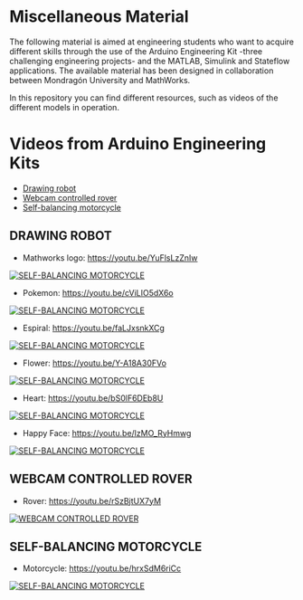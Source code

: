 # Miscellaneous Material

The following material is aimed at engineering students who want to acquire
different skills through the use of the Arduino Engineering Kit -three
challenging engineering projects- and the MATLAB, Simulink and Stateflow
applications. The available material has been designed in collaboration between
Mondragón University and MathWorks.

In this repository you can find different resources, such as videos of the 
different models in operation.


# Videos from Arduino Engineering Kits
  - [Drawing robot](#drawing-robot)
  - [Webcam controlled rover](#webcam-controlled-rover)
  - [Self-balancing motorcycle](#self-balancing-motorcycle)

## **DRAWING ROBOT**
- Mathworks logo: https://youtu.be/YuFlsLzZnIw

[![SELF-BALANCING MOTORCYCLE](https://github.com/MU-MATHWORKS/ARDUINO-ENGINEERING-KIT/blob/main/MiscellaneousMaterial/img/mathworks.JPG)](https://youtu.be/YuFlsLzZnIw)
- Pokemon: https://youtu.be/cViLIO5dX6o

[![SELF-BALANCING MOTORCYCLE](https://github.com/MU-MATHWORKS/ARDUINO-ENGINEERING-KIT/blob/main/MiscellaneousMaterial/img/pokemon.JPG)](https://youtu.be/cViLIO5dX6o)
- Espiral: https://youtu.be/faLJxsnkXCg

[![SELF-BALANCING MOTORCYCLE](https://github.com/MU-MATHWORKS/ARDUINO-ENGINEERING-KIT/blob/main/MiscellaneousMaterial/img/espiral.JPG)](https://youtu.be/faLJxsnkXCg)
- Flower: https://youtu.be/Y-A18A30FVo

[![SELF-BALANCING MOTORCYCLE](https://github.com/MU-MATHWORKS/ARDUINO-ENGINEERING-KIT/blob/main/MiscellaneousMaterial/img/flower.JPG)](https://youtu.be/Y-A18A30FVo)
- Heart: https://youtu.be/bS0lF6DEb8U

[![SELF-BALANCING MOTORCYCLE](https://github.com/MU-MATHWORKS/ARDUINO-ENGINEERING-KIT/blob/main/MiscellaneousMaterial/img/heart.JPG)](https://youtu.be/bS0lF6DEb8U)
- Happy Face: https://youtu.be/lzMO_RyHmwg

[![SELF-BALANCING MOTORCYCLE](https://github.com/MU-MATHWORKS/ARDUINO-ENGINEERING-KIT/blob/main/MiscellaneousMaterial/img/happyFace.JPG)](https://youtu.be/lzMO_RyHmwg)

## **WEBCAM CONTROLLED ROVER**
- Rover: https://youtu.be/rSzBjtUX7yM

[![WEBCAM CONTROLLED ROVER](https://github.com/MU-MATHWORKS/ARDUINO-ENGINEERING-KIT/blob/main/MiscellaneousMaterial/img/rover.JPG)](https://youtu.be/rSzBjtUX7yM)

## **SELF-BALANCING MOTORCYCLE**
- Motorcycle: https://youtu.be/hrxSdM6riCc

[![SELF-BALANCING MOTORCYCLE](https://github.com/MU-MATHWORKS/ARDUINO-ENGINEERING-KIT/blob/main/MiscellaneousMaterial/img/motorcycle.JPG)](https://youtu.be/hrxSdM6riCc)


